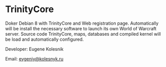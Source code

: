 # TrinityCore
Doker Debian 8 with TrinityCore and Web registration page.
Automatically will be install the necessary software to launch its own World of Warcraft server. Source code TrinityCore, maps, databases and compiled kernel will be load and automatically configured.

Developer: Eugene Kolesnik

Email: evgeniy@kolesnyk.ru
